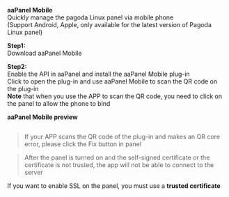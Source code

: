 <div class="Post-body"><p><strong>aaPanel Mobile</strong><br>
Quickly manage the pagoda Linux panel via mobile phone<br>
(Support Android, Apple, only available for the latest version of Pagoda Linux panel)</p>

<p><strong>Step1:</strong><br>
Download aaPanel Mobile<br>
<img src="https://forum.aapanel.com/assets/files/2021-03-18/1616035532-191979-32-758-283b462b4ee0c43d386b313377b2789c-a0d6fa1575680f703a6478cce8101429.png" title=""></p>


<p><strong>Step2:</strong><br>
Enable the API in aaPanel and install the aaPanel Mobile plug-in<br>
Click to open the plug-in and use aaPanel Mobile to scan the QR code on the plug-in<br>
<strong>Note</strong> that when you use the APP to scan the QR code, you need to click on the panel to allow the phone to bind<br>
<img src="https://forum.aapanel.com/assets/files/2021-03-18/1616035628-744071-app.png" title=""></p>

<p><strong>aaPanel Mobile preview</strong></p>

<p><img src="https://forum.aapanel.com/assets/files/2021-03-18/1616036074-915644-app1.png" title=""><br>
<img src="https://forum.aapanel.com/assets/files/2021-03-18/1616036081-103606-app2.png" title=""><br>
<img src="https://forum.aapanel.com/assets/files/2021-03-18/1616036110-993784-app3.png" title=""><br>
<img src="https://forum.aapanel.com/assets/files/2021-03-18/1616036134-438333-app4.png" title=""><br>
<img src="https://forum.aapanel.com/assets/files/2021-03-18/1616036137-838897-app5.png" title=""><br>
<img src="https://forum.aapanel.com/assets/files/2021-03-18/1616036142-979151-tmp11.png" title=""><br>
<img src="https://forum.aapanel.com/assets/files/2021-03-18/1616036147-120812-app6.png" title=""><br>
<img src="https://forum.aapanel.com/assets/files/2021-03-18/1616036150-449518-app7.png" title=""><br>
<img src="https://forum.aapanel.com/assets/files/2021-03-18/1616036154-854787-app8.png" title=""><br>
<img src="https://forum.aapanel.com/assets/files/2021-03-18/1616036160-530927-app9.png" title=""><br>
<img src="https://forum.aapanel.com/assets/files/2021-03-18/1616036164-277147-app10.png" title=""></p>


<blockquote class="uncited"><div><p>If your APP scans the QR code of the plug-in and makes an QR core error, please click the Fix button in panel</p></div></blockquote>


<blockquote class="uncited"><div><p>After the panel is turned on and the self-signed certificate or the certificate is not trusted, the app will not be able to connect to the server</p></div></blockquote>

<p>If you want to enable SSL on the panel, you must use a <strong>trusted certificate</strong><br>
<img src="https://forum.aapanel.com/assets/files/2021-03-19/1616121140-715499-tmp.png" title=""></p>
</div>
